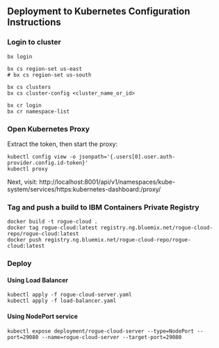 
## Deployment to Kubernetes Configuration Instructions



### Login to cluster 

```
bx login

bx cs region-set us-east
# bx cs region-set us-south

bx cs clusters
bx cs cluster-config <cluster_name_or_id>

bx cr login
bx cr namespace-list
```



### Open Kubernetes Proxy

Extract the token, then start the proxy:
```
kubectl config view -o jsonpath='{.users[0].user.auth-provider.config.id-token}'
kubectl proxy 
```

Next, visit: http://localhost:8001/api/v1/namespaces/kube-system/services/https:kubernetes-dashboard:/proxy/


### Tag and push a build to IBM Containers Private Registry


```
docker build -t rogue-cloud .
docker tag rogue-cloud:latest registry.ng.bluemix.net/rogue-cloud-repo/rogue-cloud:latest
docker push registry.ng.bluemix.net/rogue-cloud-repo/rogue-cloud:latest
```


###  Deploy

#### Using Load Balancer
```
kubectl apply -f rogue-cloud-server.yaml
kubectl apply -f load-balancer.yaml
```

#### Using NodePort service
```
kubectl expose deployment/rogue-cloud-server --type=NodePort --port=29080 --name=rogue-cloud-server --target-port=29080
```

